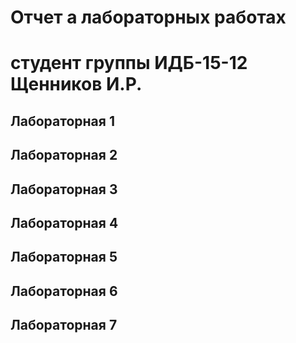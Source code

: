 # Отчет а лабораторных работах
# студент группы ИДБ-15-12 Щенников И.Р.

## Лабораторная 1

## Лабораторная 2

## Лабораторная 3

## Лабораторная 4

## Лабораторная 5

## Лабораторная 6

## Лабораторная 7
